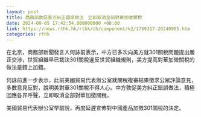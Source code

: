 ```yaml
---
layout: post
title: 商務部敦促美方糾正錯誤做法　立即取消全部對華加徵關稅
date: 2024-09-05 17:42:54.000000000 +08:00
link: https://news.rthk.hk/rthk/ch/component/k2/1769317-20240905.htm
categories: rthk
---
```


在北京，商務部新聞發言人何詠前表示，中方已多次向美方就301關稅問題提出嚴正交涉，世貿組織早已裁決301關稅違反世貿組織規則，美方提高對華加徵關稅的做法是錯上加錯。

何詠前進一步表示，此前美國貿易代表辦公室就關稅複審結果徵求公眾評論意見，多數意見反對，說明美對華301關稅不得人心。中方敦促美方糾正錯誤做法，積極回應各界呼聲，立即取消全部對華加徵關稅。

美國貿易代表辦公室早前說，再度延遲宣佈對中國產品加徵301關稅的決定。

